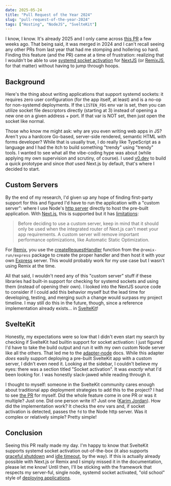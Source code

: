 ```yaml
---
date: 2025-05-24
title: "Pull Request of the Year 2024"
slug: "pull-request-of-the-year-2024"
tags: ["Hosting", "NodeJS", "SvelteKit"]
---
```


I know, I know.
It's already 2025 and I only came across [this PR](https://github.com/sveltejs/kit/pull/11653) a few weeks ago.
That being said, it was merged in 2024 and I can't recall seeing any other PRs from last year that had me stomping and hollering so hard.
Finding this feature (and the PR) came at a time of frustration: realizing that I wouldn't be able to use [systemd socket activation](https://www.freedesktop.org/software/systemd/man/latest/systemd.socket.html) for [NextJS](https://nextjs.org/) (or [RemixJS](https://remix.run/), for that matter) without having to jump through hoops.

## Background

Here's the thing about writing applications that support systemd sockets: it requires zero user configuration (for the app itself, at least) and is a no-op for non-systemd deployments.
If the `LISTEN_FDS` env var is set, then you can utilize socket file descriptors directly (starting at 3) instead of opening a new one on a given address + port.
If that var is NOT set, then just open the socket like normal.

Those who know me might ask: why are you even writing web apps in JS?
Aren't you a hardcore Go-based, server-side rendered, semantic HTML with forms developer?
While that is usually true, I do really like TypeScript as a language and I had the itch to build something "trendy" using "trendy" tools.
I wanted to see what all the vibe-coding hype was about (while applying my own supervision and scrutiny, of course).
I used [v0.dev](https://v0.dev/) to build a quick prototype and since _that_ used Next.js by default, that's where I decided to start.

## Custom Servers

By the end of my research, I'd given up any hope of finding first-party support for this and figured I'd have to run the application with a "custom server": where I use Node's [http server](https://nodejs.org/api/http.html#class-httpserver) directly to host the pre-built application.
With [Next.js](https://nextjs.org/), this is supported but it has [limitations](https://nextjs.org/docs/pages/guides/custom-server):
> Before deciding to use a custom server, keep in mind that it should only be used when the integrated router of Next.js can't meet your app requirements. A custom server will remove important performance optimizations, like Automatic Static Optimization.

For [Remix](https://remix.run/), you use the [createRequestHandler](https://remix.run/docs/en/main/other-api/adapter#createrequesthandler) function from the `@remix-run/express` package to create the proper handler and then host it with your own [Express](https://expressjs.com/) server.
This would probably work for my use case but I wasn't using Remix at the time.

All that said, I wouldn't need any of this "custom server" stuff if these libraries had built-in support for checking for systemd sockets and using them (instead of opening their own).
I looked into the NextJS source code to consider if I could add this behavior myself but the lead time for developing, testing, and merging such a change would surpass my project timeline.
I may still do this in the future, though, since a reference implementation already exists... in [SvelteKit](https://svelte.dev/docs/kit/introduction)!

## SvelteKit

Honestly, my expectations were so low that I didn't even start my search by checking if SvelteKit had builtin support for socket activation: I just figured I'd have to take the build output and run it with my own custom Node server like all the others.
That led me to the [adapter-node](https://svelte.dev/docs/kit/adapter-node) docs.
While this adapter _does_ easily support deploying a pre-built SvelteKit app with a custom server, I didn't even need it.
Looking at the sidebar, I couldn't believe my eyes: there was a section titled "Socket activation".
It was _exactly_ what I'd been looking for.
I was honestly slack-jawed while reading through it.

I thought to myself: someone in the SvelteKit community cares enough about traditional app deployment strategies to add this to the project?
I had to see [the PR](https://github.com/sveltejs/kit/pull/11653) for myself.
Did the whole feature come in one PR or was it multiple? Just one.
Did one person write it? Just one ([Karim Jordan](https://github.com/karimfromjordan)).
How did the implementation work? It checks the env vars and, if socket activation is detected, passes the `fd` to the Node http server.
Was it complex or relatively simple? Pretty simple!

## Conclusion

Seeing this PR really made my day.
I'm happy to know that SvelteKit supports systemd socket activation out-of-the-box (it also supports [graceful shutdown](https://svelte.dev/docs/kit/adapter-node#Graceful-shutdown) and [idle timeout](https://svelte.dev/docs/kit/adapter-node#Environment-variables-IDLE_TIMEOUT), by the way).
If this is actually already possible with Next.js or Remix and I simply missed it in the documentation, please let me know!
Until then, I'll be sticking with the framework that respects my server-ful, single node, systemd socket activated, "old school" style of [deploying applications](/posts/deploying-multi-file-web-applications/).